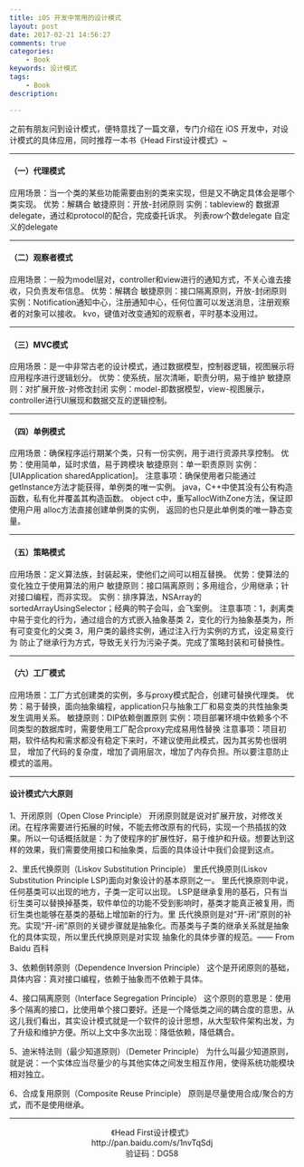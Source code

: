 ```yaml
---
title: iOS 开发中常用的设计模式
layout: post
date: 2017-02-21 14:56:27
comments: true
categories:
	- Book
keywords: 设计模式
tags:
	- Book
description: 

---
```


之前有朋友问到设计模式，便特意找了一篇文章，专门介绍在 iOS 开发中，对设计模式的具体应用，同时推荐一本书《Head First设计模式》~                                

<!-- more -->
------
#### （一）代理模式

应用场景：当一个类的某些功能需要由别的类来实现，但是又不确定具体会是哪个类实现。
优势：解耦合
敏捷原则：开放-封闭原则
实例：tableview的 数据源delegate，通过和protocol的配合，完成委托诉求。
列表row个数delegate
自定义的delegate

-----


#### （二）观察者模式
应用场景：一般为model层对，controller和view进行的通知方式，不关心谁去接收，只负责发布信息。
优势：解耦合
敏捷原则：接口隔离原则，开放-封闭原则
实例：Notification通知中心，注册通知中心，任何位置可以发送消息，注册观察者的对象可以接收。
kvo，键值对改变通知的观察者，平时基本没用过。


-----

#### （三）MVC模式
应用场景：是一中非常古老的设计模式，通过数据模型，控制器逻辑，视图展示将应用程序进行逻辑划分。
优势：使系统，层次清晰，职责分明，易于维护
敏捷原则：对扩展开放-对修改封闭
实例：model-即数据模型，view-视图展示，controller进行UI展现和数据交互的逻辑控制。

-----


#### （四）单例模式
应用场景：确保程序运行期某个类，只有一份实例，用于进行资源共享控制。
优势：使用简单，延时求值，易于跨模块
敏捷原则：单一职责原则
实例：[UIApplication sharedApplication]。
注意事项：确保使用者只能通过 getInstance方法才能获得，单例类的唯一实例。
java，C++中使其没有公有构造函数，私有化并覆盖其构造函数。
object c中，重写allocWithZone方法，保证即使用户用 alloc方法直接创建单例类的实例，
返回的也只是此单例类的唯一静态变量。

-----


#### （五）策略模式
应用场景：定义算法族，封装起来，使他们之间可以相互替换。
优势：使算法的变化独立于使用算法的用户
敏捷原则：接口隔离原则；多用组合，少用继承；针对接口编程，而非实现。
实例：排序算法，NSArray的sortedArrayUsingSelector；经典的鸭子会叫，会飞案例。
注意事项：1，剥离类中易于变化的行为，通过组合的方式嵌入抽象基类
2，变化的行为抽象基类为，所有可变变化的父类
3，用户类的最终实例，通过注入行为实例的方式，设定易变行为
防止了继承行为方式，导致无关行为污染子类。完成了策略封装和可替换性。

-----


#### （六）工厂模式
应用场景：工厂方式创建类的实例，多与proxy模式配合，创建可替换代理类。
优势：易于替换，面向抽象编程，application只与抽象工厂和易变类的共性抽象类发生调用关系。
敏捷原则：DIP依赖倒置原则
实例：项目部署环境中依赖多个不同类型的数据库时，需要使用工厂配合proxy完成易用性替换
注意事项：项目初期，软件结构和需求都没有稳定下来时，不建议使用此模式，因为其劣势也很明显，
增加了代码的复杂度，增加了调用层次，增加了内存负担。所以要注意防止模式的滥用。

-----
#### 设计模式六大原则
1、开闭原则（Open Close Principle）
开闭原则就是说对扩展开放，对修改关闭。在程序需要进行拓展的时候，不能去修改原有的代码，实现一个热插拔的效果。所以一句话概括就是：为了使程序的扩展性好，易于维护和升级。想要达到这样的效果，我们需要使用接口和抽象类，后面的具体设计中我们会提到这点。

2、里氏代换原则（Liskov Substitution Principle）
里氏代换原则(Liskov Substitution Principle LSP)面向对象设计的基本原则之一。
里氏代换原则中说，任何基类可以出现的地方，子类一定可以出现。
LSP是继承复用的基石，只有当衍生类可以替换掉基类，软件单位的功能不受到影响时，基类才能真正被复用，而衍生类也能够在基类的基础上增加新的行为。里
氏代换原则是对“开-闭”原则的补充。实现“开-闭”原则的关键步骤就是抽象化。而基类与子类的继承关系就是抽象化的具体实现，所以里氏代换原则是对实现
抽象化的具体步骤的规范。—— From Baidu 百科

3、依赖倒转原则（Dependence Inversion Principle）
这个是开闭原则的基础，具体内容：真对接口编程，依赖于抽象而不依赖于具体。

4、接口隔离原则（Interface Segregation Principle）
这个原则的意思是：使用多个隔离的接口，比使用单个接口要好。还是一个降低类之间的耦合度的意思，从这儿我们看出，其实设计模式就是一个软件的设计思想，从大型软件架构出发，为了升级和维护方便。所以上文中多次出现：降低依赖，降低耦合。

5、迪米特法则（最少知道原则）（Demeter Principle）
为什么叫最少知道原则，就是说：一个实体应当尽量少的与其他实体之间发生相互作用，使得系统功能模块相对独立。

6、合成复用原则（Composite Reuse Principle）
原则是尽量使用合成/聚合的方式，而不是使用继承。

-----

<div align="center">《Head First设计模式》</br>http://pan.baidu.com/s/1nvTqSdj </br>验证码：DG58
<a href="http://pan.baidu.com/s/1nvTqSdj"></a></div>
